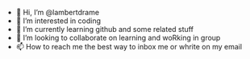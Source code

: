 - 👋 Hi, I’m @lambertdrame
- 👀 I’m interested in coding
- 🌱 I’m currently learning github and some related stuff
- 💞️ I’m looking to collaborate on learning and woRking in group
- 📫 How to reach me the best way to inbox me or whrite on my email

<!---
lambertdrame/lambertdrame is a ✨ special ✨ repository because its `README.md` (this file) appears on your GitHub profile.
You can click the Preview link to take a look at your changes.
--->
